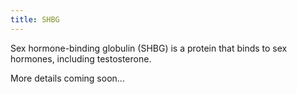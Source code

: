 ```yaml
---
title: SHBG
---
```


Sex hormone-binding globulin (SHBG) is a protein that binds to sex hormones, including testosterone.

More details coming soon...